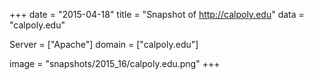
+++
date = "2015-04-18"
title = "Snapshot of http://calpoly.edu"
data = "calpoly.edu"

Server = ["Apache"]
domain = ["calpoly.edu"]

  image = "snapshots/2015_16/calpoly.edu.png"
+++
#
